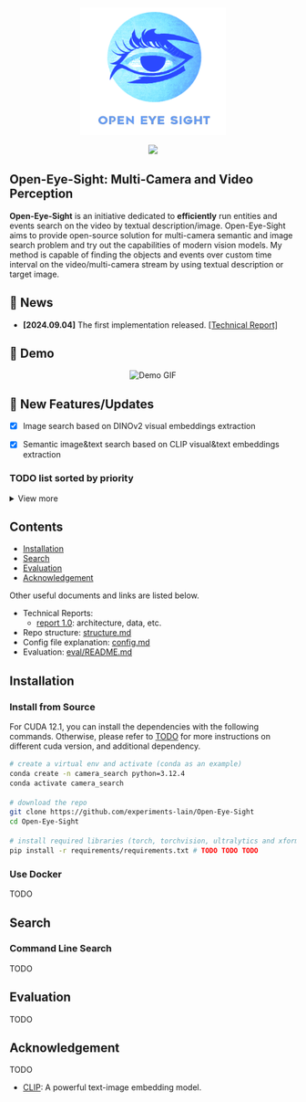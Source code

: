 <p align="center">
    <img src="./assets/readme/icon.png" width="256"/>
</p>
<div align="center">
    <a href="https://github.com/experiments-lain/Open-Eye-Sight/stargazers"><img src="https://img.shields.io/github/stars/experiments-lain/Open-Eye-Sight?style=social"></a>
   
</div>

## Open-Eye-Sight: Multi-Camera and Video Perception

**Open-Eye-Sight** is an initiative dedicated to **efficiently** run entities and events search on the video by textual description/image. 
Open-Eye-Sight aims to provide open-source solution for multi-camera semantic and image search problem and try out the capabilities of 
modern vision models. My method is capable of finding the objects and events over custom time interval on the video/multi-camera stream by using textual description or target image.

## 📰 News

- **[2024.09.04]** The first implementation released.
  [[Technical Report]](docs/report_01.md)

## 🎥 Demo


<p align="center">
  <img src="assets/readme/demo.gif" alt="Demo GIF" class="fast-gif">
</p>

## 🔆 New Features/Updates

- [x] Image search based on DINOv2 visual embeddings extraction

- [x] Semantic image&text search based on CLIP visual&text embeddings extraction


### TODO list sorted by priority

<details>
<summary>View more</summary>

- [] Asynchronized processing pipeline from multiple EarthCam Videos/Streams.

- [] Connect the database to BucketManagerV2.

</details>

## Contents

- [Installation](#installation)
- [Search](#search)
- [Evaluation](#evaluation)
- [Acknowledgement](#acknowledgement)

Other useful documents and links are listed below.

- Technical Reports:
  - [report 1.0](docs/report_01.md): architecture, data, etc.
- Repo structure: [structure.md](TODO)
- Config file explanation: [config.md](TODO)
- Evaluation: [eval/README.md](TODO)

## Installation

### Install from Source

For CUDA 12.1, you can install the dependencies with the following commands. Otherwise, please refer to [TODO](TODO) for more instructions on different cuda version, and additional dependency.

```bash
# create a virtual env and activate (conda as an example)
conda create -n camera_search python=3.12.4
conda activate camera_search

# download the repo
git clone https://github.com/experiments-lain/Open-Eye-Sight
cd Open-Eye-Sight

# install required libraries (torch, torchvision, ultralytics and xformers)
pip install -r requirements/requirements.txt # TODO TODO TODO
```

### Use Docker

TODO

## Search 

### Command Line Search

TODO


## Evaluation

TODO

## Acknowledgement

TODO

- [CLIP](https://github.com/openai/CLIP): A powerful text-image embedding model.


